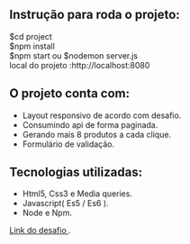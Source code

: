 
## Instrução para roda o projeto:   

$cd project   
$npm install   
$npm start  ou $nodemon server.js   
local do projeto :http://localhost:8080   

## O projeto conta com:   

* Layout responsivo de acordo com desafio.   
* Consumindo api de forma paginada.   
* Gerando mais 8 produtos a cada clique.   
* Formulário de validação.

## Tecnologias utilizadas:

* Html5, Css3 e Media queries.   
* Javascript( Es5 / Es6 ).   
* Node e Npm.


 [Link do desafio ](https://github.com/chaordic/frontend-intern-challenge/).

